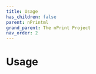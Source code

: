 ```yaml
---
title: Usage
has_children: false
parent: nPrintml
grand_parent: The nPrint Project
nav_order: 2
---
```


# Usage
